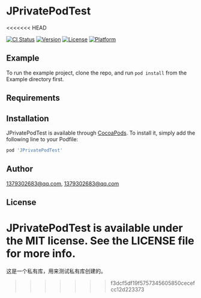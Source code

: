 # JPrivatePodTest
<<<<<<< HEAD

[![CI Status](https://img.shields.io/travis/1379302683@qq.com/JPrivatePodTest.svg?style=flat)](https://travis-ci.org/1379302683@qq.com/JPrivatePodTest)
[![Version](https://img.shields.io/cocoapods/v/JPrivatePodTest.svg?style=flat)](https://cocoapods.org/pods/JPrivatePodTest)
[![License](https://img.shields.io/cocoapods/l/JPrivatePodTest.svg?style=flat)](https://cocoapods.org/pods/JPrivatePodTest)
[![Platform](https://img.shields.io/cocoapods/p/JPrivatePodTest.svg?style=flat)](https://cocoapods.org/pods/JPrivatePodTest)

## Example

To run the example project, clone the repo, and run `pod install` from the Example directory first.

## Requirements

## Installation

JPrivatePodTest is available through [CocoaPods](https://cocoapods.org). To install
it, simply add the following line to your Podfile:

```ruby
pod 'JPrivatePodTest'
```

## Author

1379302683@qq.com, 1379302683@qq.com

## License

JPrivatePodTest is available under the MIT license. See the LICENSE file for more info.
=======
这是一个私有库，用来测试私有库创建的。
>>>>>>> f3dcf5df19f5757345605850cecefcc12d223373
